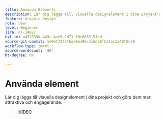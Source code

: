 ```yaml
---
title: Använda Elements
description: Lär dig lägga till visuella designelement i dina projekt så att de blir mer attraktiva och engagerande
feature: Graphic Design
role: User
level: Beginner
jira: KT-14827
exl-id: a432839d-443c-4ae9-9d71-f8c6883151cd
source-git-commit: 1e0bf73f3f6aa0ea96cb15d26fb31ec1a48f2d79
workflow-type: tm+mt
source-wordcount: '40'
ht-degree: 0%

---
```


# Använda element

Lär dig lägga till visuella designelement i dina projekt och göra dem mer attraktiva och engagerande.

>[!VIDEO](https://video.tv.adobe.com/v/3426935?quality=12&learn=on&hidetitle=true)
